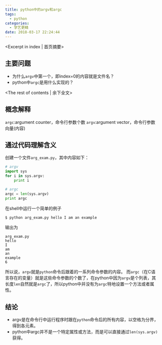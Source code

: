 ```yaml
---
title: python中的argv和argc
tags:
  - python
categories:
  - 学艺更精
date: 2018-03-17 22:24:44
---
```

<Excerpt in index | 首页摘要> 
## 主要问题
- 为什么`argv`中第一个，即index=0的内容就是文件名？
- python中`argc`是用什么实现的？
<!-- more -->
<The rest of contents | 余下全文>
## 概念解释
`argc`:argument counter，命令行参数个数
`argv`:argument vector，命令行参数向量(内容)
## 通过代码理解含义
创建一个文件`arg_exam.py`，其中内容如下：
```python
# argv
import sys
for i in sys.argv:
    print i

# argc
argc = len(sys.argv)
print argc
```
在shell中运行一个简单的例子
```bash
$ python arg_exam.py hello I am an example
```
输出为
```
arg_exam.py
hello
I
am
an
example
6
```
所以说，`argv`就是`python`命令后跟着的一系列命令参数的内容。
而`argc`（在C语言存在的变量）就是这些命令参数的个数了，在python中因为`argv`是个列表，其长度`len`自然就是`argc`了，所以python中并没有为`argc`特地设置一个方法或者属性。
## 结论
- argv是在命令行中运行程序时跟在`python`命令后的所有内容，以空格为分界，得到各元素。
- python中argc并不是一个特定属性或方法，而是可以直接通过`len(sys.argv)`获得。

